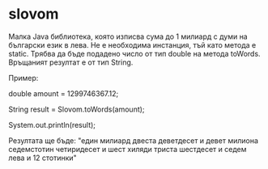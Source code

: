 # slovom
Малка Java библиотека, която изписва сума до 1 милиард с думи на български език в лева. Не е необходима инстанция, тъй като метода е static. Трябва да бъде подадено число от тип double на метода toWords. Връщаният резултат е от тип String.

Пример:

double amount = 1299746367.12;

String result = Slovom.toWords(amount);

System.out.println(result); 

Резултата ще бъде:
"един милиард двеста деветдесет и девет милиона седемстотин четиридесет и шест хиляди триста шестдесет и седем лева и 12 стотинки"
